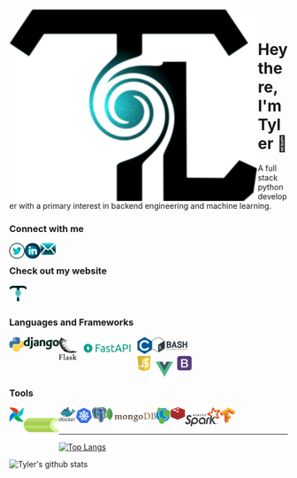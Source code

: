 <img align="left" alt="codeSTACKr.com" width="450px" src="./perfect.svg" />
<br>

# Hey there, I'm Tyler 👋
A full stack python developer with a primary interest in backend engineering and machine learning.

### Connect with me

[<img align="left" alt="codeSTACKr | Twitter" width="28px" src="./twitter_custom.png" />][twitter]
[<img align="left" alt="codeSTACKr | LinkedIn" width="28px" src="./linkedin_custom.png" />][linkedin]
<!--[<img align="left" alt="codeSTACKr | Youtube" width="28px" src="./youtube_light.svg" />][youtube]-->
[<img align="left" alt="codeSTACKr | Mail" width="28px" src="./mail.svg" />][mail]
<br>
### Check out my website
[<img align="left" alt="codeSTACKr.com" width="32px" src="./LAST_FLAVY.png" />][website]


<br/>
<br/>

### Languages and Frameworks
<img align="left" width="26px" src="./tool_python.png" />
<img align="left" width="64px" src="./tool_django.svg" />
<img align="left" width="32px" src="./tool_flask.svg" />
<img align="left" width="110px" src="./tool_fastapi.png" />
<img align="left" width="26px" src="./tool_c.png" />
<img align="left" width="64px" src="./tool_bash.svg" />
<br>
<br>
<img align="left" width="24px" src="./tool_js.svg" />
<img align="left" width="48px" src="./tool_vue.png" />
<img align="left" width="26px" src="./tool_bootstrap.png" />


<br>
<br>

### Tools

<img align="left" width="26px" src="./tool_airflow.png" />
<img align="left" width="64px" src="./tool_celery.png" style="margin-bottom: 10px;"/>
<img align="left" width="30px" src="./tool_docker.svg" />
<img align="left" width="30px" src="./tool_kubernetes.svg" />
<img align="left" width="26px" src="./tool_postgres.svg" />
<img align="left" width="90px" src="./tool_mongodb.svg" />
<img align="left" width="26px" src="./tool_neo4j.svg" />
<img align="left" width="26px" src="./tool_redis.svg" />
<img align="left" width="64px" src="./tool_spark.svg" />
<img align="left" width="26px" src="./tool_tensorflow.svg" />

<br>
<br>


<!--
- 🔭 I’m currently working on my Bootstrap-Vue and FastAPI website
- 🌱 I’m currently learning System Design
- 👯 I’m looking to collaborate on anything that helps sustainability
- 🤔 I’m looking for help with Swarm AI
- 💬 Ask me about anything
- 📫 How to reach me: tyler.m.lozano@gmail.com
- ⚡ Fun fact: If Pinocchio says “My Nose Will Grow Now”, it would cause a paradox. -->

[website]: https://lozano.ai
[twitter]: https://twitter.com/lozano_ai
[youtube]: https://www.youtube.com/channel/UCT8lhfeQYSyJuMlR28dDDdw?view_as=subscriber
[linkedin]: https://linkedin.com/in/tylerlozano
[mail]: mailto:tyler.m.lozano@gmail.com

<hr>

[![Top Langs](https://github-readme-stats.vercel.app/api/top-langs/?username=tylerlozano&theme=tokyonight)](https://github.com/tylerlozano/github-readme-stats)

![Tyler's github stats](https://github-readme-stats.vercel.app/api?username=tylerlozano&theme=tokyonight)
